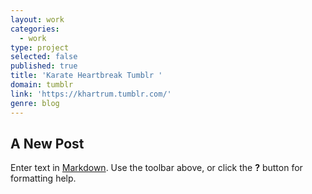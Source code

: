 ```yaml
---
layout: work
categories:
  - work
type: project
selected: false
published: true
title: 'Karate Heartbreak Tumblr '
domain: tumblr
link: 'https://khartrum.tumblr.com/'
genre: blog
---
```

## A New Post

Enter text in [Markdown](http://daringfireball.net/projects/markdown/). Use the toolbar above, or click the **?** button for formatting help.

